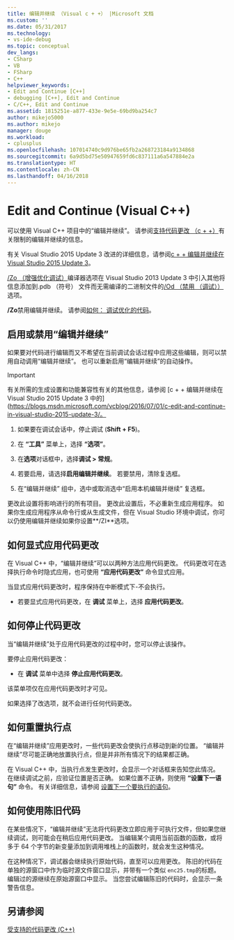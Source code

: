 ```yaml
---
title: 编辑并继续 （Visual c + +） |Microsoft 文档
ms.custom: ''
ms.date: 05/31/2017
ms.technology:
- vs-ide-debug
ms.topic: conceptual
dev_langs:
- CSharp
- VB
- FSharp
- C++
helpviewer_keywords:
- Edit and Continue [C++]
- debugging [C++], Edit and Continue
- C/C++, Edit and Continue
ms.assetid: 1815251e-a877-433e-9e5e-69bd9ba254c7
author: mikejo5000
ms.author: mikejo
manager: douge
ms.workload:
- cplusplus
ms.openlocfilehash: 107014740c9d976be65fb2a268723184a9134868
ms.sourcegitcommit: 6a9d5bd75e50947659fd6c837111a6a547884e2a
ms.translationtype: HT
ms.contentlocale: zh-CN
ms.lasthandoff: 04/16/2018
---
```

# <a name="edit-and-continue-visual-c"></a>Edit and Continue (Visual C++)
可以使用 Visual C++ 项目中的“编辑并继续”。 请参阅[支持代码更改 （c + +）](../debugger/supported-code-changes-cpp.md)有关限制的编辑并继续的信息。
  
有关 Visual Studio 2015 Update 3 改进的详细信息，请参阅[c + + 编辑并继续在 Visual Studio 2015 Update 3](https://blogs.msdn.microsoft.com/vcblog/2016/07/01/c-edit-and-continue-in-visual-studio-2015-update-3/)。  
  
 [/Zo （增强优化调试）](/cpp/build/reference/zo-enhance-optimized-debugging)编译器选项在 Visual Studio 2013 Update 3 中引入其他将信息添加到.pdb （符号） 文件而无需编译的二进制文件的[/Od （禁用 （调试））](http://msdn.microsoft.com/library/aafb762y.aspx)选项。  
  
 **/Zo**禁用编辑并继续。 请参阅[如何： 调试优化的代码](../debugger/how-to-debug-optimized-code.md)。  
  
##  <a name="BKMK_Enable_or_disable_automatic_invocation_of_Edit_and_Continue"></a> 启用或禁用“编辑并继续”  
 如果要对代码进行编辑而又不希望在当前调试会话过程中应用这些编辑，则可以禁用自动调用“编辑并继续”。 也可以重新启用“编辑并继续”的自动操作。

> [!IMPORTANT]
> 有关所需的生成设置和功能兼容性有关的其他信息，请参阅 [c + + 编辑并继续在 Visual Studio 2015 Update 3 中的] (https://blogs.msdn.microsoft.com/vcblog/2016/07/01/c-edit-and-continue-in-visual-studio-2015-update-3/。
  
1.  如果要在调试会话中，停止调试 (**Shift + F5**)。

2. 在 **“工具”** 菜单上，选择 **“选项”**。
  
3.  在**选项**对话框中，选择**调试 > 常规**。

4.  若要启用，请选择**启用编辑并继续**。 若要禁用，清除复选框。
  
5.  在“编辑并继续”  组中，选中或取消选中“启用本机编辑并继续”  复选框。  
  
 更改此设置将影响进行的所有项目。 更改此设置后，不必重新生成应用程序。 如果你生成应用程序从命令行或从生成文件，但在 Visual Studio 环境中调试，你可以仍使用编辑并继续如果你设置**/ZI**选项。  
  
##  <a name="BKMK_How_to_apply_code_changes_explicitly"></a> 如何显式应用代码更改  
 在 Visual C++ 中，“编辑并继续”可以以两种方法应用代码更改。 代码更改可在选择执行命令时隐式应用，也可使用 **“应用代码更改”** 命令显式应用。  
  
 当显式应用代码更改时，程序保持在中断模式下-不会执行。  
  
-   若要显式应用代码更改，在 **调试** 菜单上，选择 **应用代码更改**。  
  
##  <a name="BKMK_How_to_stop_code_changes"></a> 如何停止代码更改  
 当“编辑并继续”处于应用代码更改的过程中时，您可以停止该操作。  
  
 要停止应用代码更改：  
  
-   在 **调试** 菜单中选择 **停止应用代码更改**。  
  
 该菜单项仅在应用代码更改时才可见。  
  
 如果选择了改选项，就不会进行任何代码更改。  
  
##  <a name="BKMK_How_to_reset_the_point_of_execution"></a> 如何重置执行点  
 在“编辑并继续”应用更改时，一些代码更改会使执行点移动到新的位置。 “编辑并继续”尽可能正确地放置执行点，但是并非所有情况下的结果都正确。  
  
 在 Visual C++ 中，当执行点发生更改时，会显示一个对话框来告知您此情况。 在继续调试之前，应验证位置是否正确。 如果位置不正确，则使用 **“设置下一语句”** 命令。 有关详细信息，请参阅 [设置下一个要执行的语句](http://msdn.microsoft.com/library/y740d9d3.aspx#BKMK_Set_the_next_statement_to_execute)。  
  
##  <a name="BKMK_How_to_work_with_stale_code"></a> 如何使用陈旧代码  
 在某些情况下，“编辑并继续”无法将代码更改立即应用于可执行文件，但如果您继续调试，则可能会在稍后应用代码更改。 当编辑某个调用当前函数的函数，或将多于 64 个字节的新变量添加到调用堆栈上的函数时，就会发生这种情况。  
  
 在这种情况下，调试器会继续执行原始代码，直至可以应用更改。 陈旧的代码在单独的源窗口中作为临时源文件窗口显示，并带有一个类似 `enc25.tmp`的标题。 编辑过的源继续在原始源窗口中显示。 当您尝试编辑陈旧的代码时，会显示一条警告信息。  
  
## <a name="see-also"></a>另请参阅  
 [受支持的代码更改 (C++)](../debugger/supported-code-changes-cpp.md)